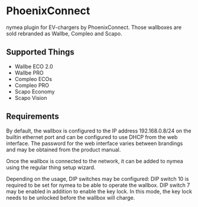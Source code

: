 # PhoenixConnect

nymea plugin for EV-chargers by PhoenixConnect. Those wallboxes are sold rebranded as
Wallbe, Compleo and Scapo.

## Supported Things

* Wallbe ECO 2.0
* Wallbe PRO
* Compleo ECOs
* Compleo PRO
* Scapo Economy
* Scapo Vision

## Requirements

By default, the wallbox is configured to the IP address 192.168.0.8/24 on the builtin
ethernet port and can be configured to use DHCP from the web interface. The password
for the web interface varies between brandings and may be obtained from the product
manual.

Once the wallbox is connected to the network, it can be added to nymea using the regular
thing setup wizard.

Depending on the usage, DIP switches may be configured: DIP switch 10 is required to
be set for nymea to be able to operate the wallbox. DIP switch 7 may be enabled in 
addition to enable the key lock. In this mode, the key lock needs to be unlocked before
the wallbox will charge.
